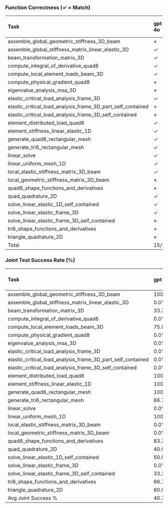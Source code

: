### Function Correctness (✓ = Match)

| Task                                                        | gpt-4o   | gpt-5   | gemini-1.5-flash   | gemini-2.5-pro   | claude-3-5   | claude-sonnet-4   | claude-opus-4.1   | deepseek-chat   | deepseek-reasoner   |
|:------------------------------------------------------------|:---------|:--------|:-------------------|:-----------------|:-------------|:------------------|:------------------|:----------------|:--------------------|
| assemble_global_geometric_stiffness_3D_beam                 | ×        | ✓       | ×                  | ✓                | ✓            | ✓                 | ×                 | ✓               | ✓                   |
| assemble_global_stiffness_matrix_linear_elastic_3D          | ✓        | ✓       | ×                  | ✓                | ✓            | ✓                 | ✓                 | ✓               | ✓                   |
| beam_transformation_matrix_3D                               | ✓        | ×       | ×                  | ✓                | ×            | ✓                 | ✓                 | ×               | ×                   |
| compute_integral_of_derivative_quad8                        | ✓        | ✓       | ×                  | ✓                | ✓            | ✓                 | ✓                 | ✓               | ✓                   |
| compute_local_element_loads_beam_3D                         | ✓        | ×       | ×                  | ✓                | ✓            | ✓                 | ✓                 | ✓               | ✓                   |
| compute_physical_gradient_quad8                             | ×        | ✓       | ×                  | ×                | ×            | ✓                 | ✓                 | ✓               | ✓                   |
| eigenvalue_analysis_msa_3D                                  | ×        | ×       | ×                  | ×                | ×            | ×                 | ×                 | ×               | ×                   |
| elastic_critical_load_analysis_frame_3D                     | ✓        | ✓       | ×                  | ✓                | ✓            | ✓                 | ✓                 | ✓               | ✓                   |
| elastic_critical_load_analysis_frame_3D_part_self_contained | ×        | ×       | ×                  | ×                | ×            | ×                 | ×                 | ×               | ×                   |
| elastic_critical_load_analysis_frame_3D_self_contained      | ×        | ×       | ×                  | ×                | ×            | ×                 | ×                 | ×               | ×                   |
| element_distributed_load_quad8                              | ✓        | ✓       | ×                  | ✓                | ✓            | ✓                 | ✓                 | ×               | ×                   |
| element_stiffness_linear_elastic_1D                         | ✓        | ×       | ×                  | ✓                | ✓            | ✓                 | ✓                 | ✓               | ✓                   |
| generate_quad8_rectangular_mesh                             | ✓        | ✓       | ×                  | ✓                | ✓            | ✓                 | ✓                 | ✓               | ✓                   |
| generate_tri6_rectangular_mesh                              | ✓        | ✓       | ×                  | ✓                | ×            | ×                 | ✓                 | ✓               | ×                   |
| linear_solve                                                | ✓        | ✓       | ×                  | ✓                | ✓            | ×                 | ×                 | ×               | ×                   |
| linear_uniform_mesh_1D                                      | ✓        | ×       | ×                  | ×                | ✓            | ✓                 | ✓                 | ✓               | ✓                   |
| local_elastic_stiffness_matrix_3D_beam                      | ✓        | ✓       | ×                  | ✓                | ✓            | ✓                 | ✓                 | ✓               | ✓                   |
| local_geometric_stiffness_matrix_3D_beam                    | ×        | ×       | ×                  | ×                | ×            | ×                 | ×                 | ×               | ×                   |
| quad8_shape_functions_and_derivatives                       | ×        | ✓       | ×                  | ✓                | ×            | ×                 | ×                 | ✓               | ✓                   |
| quad_quadrature_2D                                          | ✓        | ✓       | ×                  | ✓                | ✓            | ×                 | ×                 | ×               | ✓                   |
| solve_linear_elastic_1D_self_contained                      | ✓        | ×       | ×                  | ×                | ✓            | ×                 | ✓                 | ×               | ×                   |
| solve_linear_elastic_frame_3D                               | ✓        | ✓       | ×                  | ✓                | ✓            | ✓                 | ✓                 | ✓               | ✓                   |
| solve_linear_elastic_frame_3D_self_contained                | ×        | ✓       | ×                  | ✓                | ×            | ×                 | ×                 | ×               | ✓                   |
| tri6_shape_functions_and_derivatives                        | ×        | ✓       | ×                  | ✓                | ×            | ×                 | ✓                 | ✓               | ✓                   |
| triangle_quadrature_2D                                      | ×        | ✓       | ×                  | ×                | ✓            | ✓                 | ✓                 | ✓               | ✓                   |
| Total                                                       | 15/25    | 16/25   | 0/25               | 17/25            | 15/25        | 14/25             | 16/25             | 15/25           | 16/25               |

### Joint Test Success Rate (%)

| Task                                                        | gpt-4o   | gpt-5   | gemini-1.5-flash   | gemini-2.5-pro   | claude-3-5   | claude-sonnet-4   | claude-opus-4.1   | deepseek-chat   | deepseek-reasoner   |
|:------------------------------------------------------------|:---------|:--------|:-------------------|:-----------------|:-------------|:------------------|:------------------|:----------------|:--------------------|
| assemble_global_geometric_stiffness_3D_beam                 | 100.0%   | 100.0%  | –                  | 0.0%             | 50.0%        | 100.0%            | 50.0%             | 100.0%          | 100.0%              |
| assemble_global_stiffness_matrix_linear_elastic_3D          | 0.0%     | 0.0%    | –                  | –                | 0.0%         | 0.0%              | 100.0%            | 0.0%            | 100.0%              |
| beam_transformation_matrix_3D                               | 33.3%    | 66.7%   | –                  | –                | 33.3%        | 66.7%             | 33.3%             | 33.3%           | 33.3%               |
| compute_integral_of_derivative_quad8                        | 0.0%     | 66.7%   | –                  | 66.7%            | –            | 66.7%             | 66.7%             | 66.7%           | 66.7%               |
| compute_local_element_loads_beam_3D                         | 75.0%    | 25.0%   | –                  | 75.0%            | 75.0%        | 100.0%            | 0.0%              | 75.0%           | 75.0%               |
| compute_physical_gradient_quad8                             | 0.0%     | 100.0%  | –                  | 100.0%           | 100.0%       | 100.0%            | 100.0%            | 100.0%          | 100.0%              |
| eigenvalue_analysis_msa_3D                                  | 0.0%     | 100.0%  | –                  | 0.0%             | 0.0%         | 60.0%             | 0.0%              | 0.0%            | 0.0%                |
| elastic_critical_load_analysis_frame_3D                     | 0.0%     | 0.0%    | –                  | 0.0%             | 0.0%         | –                 | –                 | –               | –                   |
| elastic_critical_load_analysis_frame_3D_part_self_contained | 0.0%     | 0.0%    | –                  | –                | 0.0%         | –                 | –                 | –               | –                   |
| elastic_critical_load_analysis_frame_3D_self_contained      | 0.0%     | 0.0%    | –                  | –                | 0.0%         | –                 | –                 | –               | –                   |
| element_distributed_load_quad8                              | 100.0%   | 100.0%  | –                  | 100.0%           | 100.0%       | 50.0%             | 100.0%            | 50.0%           | 100.0%              |
| element_stiffness_linear_elastic_1D                         | 100.0%   | 100.0%  | –                  | 100.0%           | 0.0%         | 100.0%            | 100.0%            | 100.0%          | 100.0%              |
| generate_quad8_rectangular_mesh                             | 100.0%   | 100.0%  | –                  | 100.0%           | 66.7%        | 100.0%            | 66.7%             | 66.7%           | 100.0%              |
| generate_tri6_rectangular_mesh                              | 66.7%    | 100.0%  | –                  | –                | 66.7%        | 100.0%            | –                 | 100.0%          | 66.7%               |
| linear_solve                                                | 0.0%     | 0.0%    | –                  | 100.0%           | 0.0%         | 50.0%             | 0.0%              | 0.0%            | 50.0%               |
| linear_uniform_mesh_1D                                      | 100.0%   | 100.0%  | –                  | 100.0%           | 100.0%       | 100.0%            | 100.0%            | 100.0%          | 100.0%              |
| local_elastic_stiffness_matrix_3D_beam                      | 0.0%     | 50.0%   | –                  | –                | 0.0%         | 0.0%              | –                 | –               | –                   |
| local_geometric_stiffness_matrix_3D_beam                    | 0.0%     | 100.0%  | –                  | –                | 50.0%        | –                 | –                 | –               | –                   |
| quad8_shape_functions_and_derivatives                       | 83.3%    | 100.0%  | –                  | –                | 83.3%        | 100.0%            | 66.7%             | 100.0%          | 83.3%               |
| quad_quadrature_2D                                          | 40.0%    | 100.0%  | –                  | –                | 60.0%        | 100.0%            | 100.0%            | 100.0%          | 100.0%              |
| solve_linear_elastic_1D_self_contained                      | 50.0%    | 100.0%  | –                  | 100.0%           | 100.0%       | 100.0%            | –                 | –               | 100.0%              |
| solve_linear_elastic_frame_3D                               | 0.0%     | 100.0%  | –                  | 50.0%            | 100.0%       | 50.0%             | 100.0%            | 50.0%           | 0.0%                |
| solve_linear_elastic_frame_3D_self_contained                | 33.3%    | 100.0%  | –                  | 100.0%           | 100.0%       | 66.7%             | 100.0%            | 33.3%           | 66.7%               |
| tri6_shape_functions_and_derivatives                        | 66.7%    | 100.0%  | –                  | –                | 50.0%        | 100.0%            | 100.0%            | 50.0%           | 50.0%               |
| triangle_quadrature_2D                                      | 60.0%    | 40.0%   | –                  | –                | 40.0%        | 40.0%             | 40.0%             | 60.0%           | 100.0%              |
| Avg Joint Success %                                         | 40.3%    | 69.9%   | 0.0%               | 39.7%            | 47.0%        | 62.0%             | 48.9%             | 47.4%           | 59.7%               |

